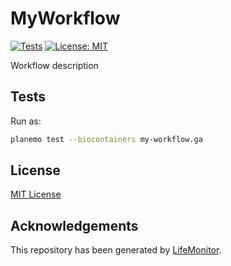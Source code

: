 # MyWorkflow

[![Tests](https://github.com/kikkomep/test-galaxy-wf/actions/workflows/wftest.yml/badge.svg?branch=master)](https://github.com/kikkomep/test-galaxy-wf/actions/workflows/wftest.yml?query=branch%3Amaster)
[![License: MIT](https://img.shields.io/badge/License-MIT-yellow.svg)](https://opensource.org/licenses/MIT)


Workflow description

## Tests

Run as:

```bash
planemo test --biocontainers my-workflow.ga
```

## License

[MIT License](../master/LICENSE)

## Acknowledgements

This repository has been generated by [LifeMonitor](https://lifemonitor.eu).
<!--
If you use this repository in a paper, don't forget to give credits to the authors 
by citing the URL of [LifeMonitor](https://lifemonitor.eu).
-->
